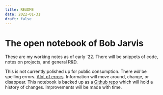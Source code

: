 ```yaml
---
title: README
date: 2022-01-31
draft: false
---
```


# The open notebook of Bob Jarvis

These are my working notes as of early '22. There will be snippets of code, notes on projects, and general R&D.  

This is not currently polished up for public consumption. There *will* be spelling errors.  [Alot of errors](http://hyperboleandahalf.blogspot.com/2010/04/alot-is-better-than-you-at-everything.html). Information will move around, change, or disappear. This notebook is backed up as a [Github repo](https://github.com/zealtv/notebook) which will hold a history of changes. Improvements will be made with time.
